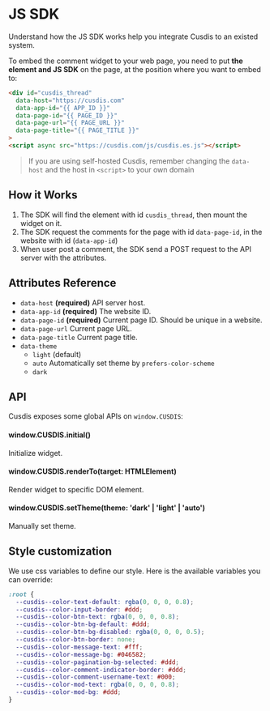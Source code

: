 # JS SDK

Understand how the JS SDK works help you integrate Cusdis to an existed system. 

To embed the comment widget to your web page, you need to put **the element and JS SDK** on the page, at the position where you want to embed to:

```html
<div id="cusdis_thread"
  data-host="https://cusdis.com"
  data-app-id="{{ APP_ID }}"
  data-page-id="{{ PAGE_ID }}"
  data-page-url="{{ PAGE_URL }}"
  data-page-title="{{ PAGE_TITLE }}"
>
<script async src="https://cusdis.com/js/cusdis.es.js"></script>
```

> If you are using self-hosted Cusdis, remember changing the `data-host` and the host in `<script>` to your own domain

## How it Works

1. The SDK will find the element with id `cusdis_thread`, then mount the widget on it.
2. The SDK request the comments for the page with id `data-page-id`, in the website with id (`data-app-id`)
3. When user post a comment, the SDK send a POST request to the API server with the attributes.

## Attributes Reference

- `data-host` **(required)** API server host.
- `data-app-id` **(required)** The website ID.
- `data-page-id` **(required)** Current page ID. Should be unique in a website. 
- `data-page-url` Current page URL.
- `data-page-title` Current page title.
- `data-theme`
  - `light` (default)
  - `auto` Automatically set theme by `prefers-color-scheme`
  - `dark`

## API

Cusdis exposes some global APIs on `window.CUSDIS`:

#### window.CUSDIS.initial()

Initialize widget.

#### window.CUSDIS.renderTo(target: HTMLElement)

Render widget to specific DOM element.

#### window.CUSDIS.setTheme(theme: 'dark' | 'light' | 'auto')

Manually set theme. 

## Style customization

We use css variables to define our style. Here is the available variables you can override:

```css
:root {
  --cusdis--color-text-default: rgba(0, 0, 0, 0.8);
  --cusdis--color-input-border: #ddd;
  --cusdis--color-btn-text: rgba(0, 0, 0, 0.8);
  --cusdis--color-btn-bg-default: #ddd;
  --cusdis--color-btn-bg-disabled: rgba(0, 0, 0, 0.5);
  --cusdis--color-btn-border: none;
  --cusdis--color-message-text: #fff;
  --cusdis--color-message-bg: #046582;
  --cusdis--color-pagination-bg-selected: #ddd;
  --cusdis--color-comment-indicator-border: #ddd;
  --cusdis--color-comment-username-text: #000;
  --cusdis--color-mod-text: rgba(0, 0, 0, 0.8);
  --cusdis--color-mod-bg: #ddd;
}
```